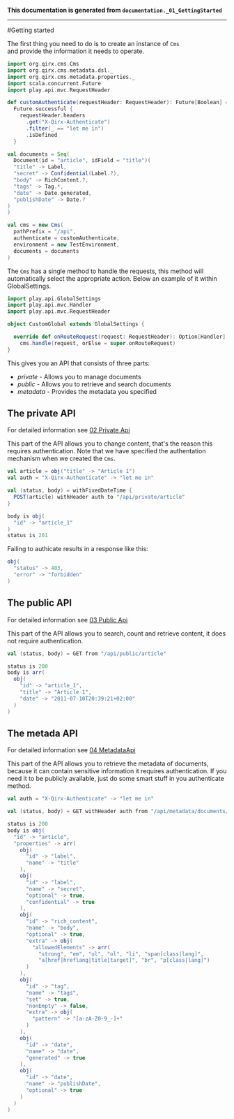 **This documentation is generated from `documentation._01_GettingStarted`**

---
#Getting started

The first thing you need to do is to create an instance of `Cms`  
and provide the information it needs to operate.
```scala
import org.qirx.cms.Cms
import org.qirx.cms.metadata.dsl._
import org.qirx.cms.metadata.properties._
import scala.concurrent.Future
import play.api.mvc.RequestHeader

def customAuthenticate(requestHeader: RequestHeader): Future[Boolean] =
  Future.successful {
    requestHeader.headers
      .get("X-Qirx-Authenticate")
      .filter(_ == "let me in")
      .isDefined
  }

val documents = Seq(
  Document(id = "article", idField = "title")(
  "title" -> Label,
  "secret" -> Confidential(Label.?),
  "body" -> RichContent.?,
  "tags" -> Tag.*,
  "date" -> Date.generated,
  "publishDate" -> Date.?
)
)

val cms = new Cms(
  pathPrefix = "/api",
  authenticate = customAuthenticate,
  environment = new TestEnvironment,
  documents = documents
)
```
The `Cms` has a single method to handle the requests,
this method will automatically select the appropriate action. 
Below an example of it within GlobalSettings.
```scala
import play.api.GlobalSettings
import play.api.mvc.Handler
import play.api.mvc.RequestHeader

object CustomGlobal extends GlobalSettings {

  override def onRouteRequest(request: RequestHeader): Option[Handler] =
    cms.handle(request, orElse = super.onRouteRequest)
}
```
This gives you an API that consists of three parts:
 - *private* - Allows you to manage documents
 - *public* - Allows you to retrieve and search documents
 - *metadata* - Provides the metadata you specified

## The private API
For detailed information see [02  Private Api](_02__Private_Api.md)

This part of the API allows you to change content, that's the 
reason this requires authentication. Note that we have specified 
the authentation mechanism when we created the `Cms`.
```scala
val article = obj("title" -> "Article 1")
val auth = "X-Qirx-Authenticate" -> "let me in"

val (status, body) = withFixedDateTime {
  POST(article) withHeader auth to "/api/private/article"
}

body is obj(
  "id" -> "article_1"
)
status is 201
```
Failing to authicate results in a response like this:
```scala
obj(
  "status" -> 403,
  "error" -> "forbidden"
)          
```
## The public API
For detailed information see [03  Public Api](_03__Public_Api.md)

This part of the API allows you to search, count and retrieve content, 
it does not require authentication.
```scala
val (status, body) = GET from "/api/public/article"

status is 200
body is arr(
  obj(
    "id" -> "article_1",
    "title" -> "Article 1",
    "date" -> "2011-07-10T20:39:21+02:00"
  )
)
```
## The metada API
For detailed information see [04  MetadataApi](_04__MetadataApi.md)

This part of the API allows you to retrieve the metadata of documents,
because it can contain sensitive information it requires 
authentication. If you need it to be publicly available, just do 
some smart stuff in you authenticate method.
```scala
val auth = "X-Qirx-Authenticate" -> "let me in"

val (status, body) = GET withHeader auth from "/api/metadata/documents/article"

status is 200
body is obj(
  "id" -> "article",
  "properties" -> arr(
    obj(
      "id" -> "label",
      "name" -> "title"
    ),
    obj(
      "id" -> "label",
      "name" -> "secret",
      "optional" -> true,
      "confidential" -> true
    ),
    obj(
      "id" -> "rich_content",
      "name" -> "body",
      "optional" -> true,
      "extra" -> obj(
        "allowedElements" -> arr(
          "strong", "em", "ul", "ol", "li", "span[class|lang]",
          "a[href|hreflang|title|target]", "br", "p[class|lang]")
      )
    ),
    obj(
      "id" -> "tag",
      "name" -> "tags",
      "set" -> true,
      "nonEmpty" -> false,
      "extra" -> obj(
        "pattern" -> "[a-zA-Z0-9_-]+"
      )
    ),
    obj(
      "id" -> "date",
      "name" -> "date",
      "generated" -> true
    ),
    obj(
      "id" -> "date",
      "name" -> "publishDate",
      "optional" -> true
    )
  )
)
```
